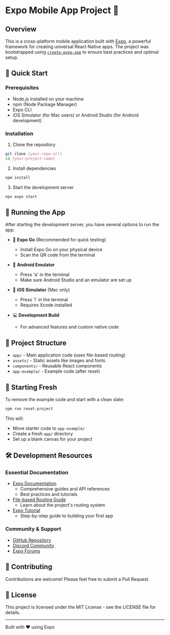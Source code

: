 # Expo Mobile App Project 📱

## Overview
This is a cross-platform mobile application built with [Expo](https://expo.dev), a powerful framework for creating universal React Native apps. The project was bootstrapped using [`create-expo-app`](https://www.npmjs.com/package/create-expo-app) to ensure best practices and optimal setup.

## 🚀 Quick Start

### Prerequisites
- Node.js installed on your machine
- npm (Node Package Manager)
- Expo CLI
- iOS Simulator (for Mac users) or Android Studio (for Android development)

### Installation

1. Clone the repository
```bash
git clone [your-repo-url]
cd [your-project-name]
```

2. Install dependencies
```bash
npm install
```

3. Start the development server
```bash
npx expo start
```

## 📱 Running the App

After starting the development server, you have several options to run the app:

- 📱 **Expo Go** (Recommended for quick testing)
  - Install Expo Go on your physical device
  - Scan the QR code from the terminal
  
- 🤖 **Android Emulator**
  - Press 'a' in the terminal
  - Make sure Android Studio and an emulator are set up
  
- 🍎 **iOS Simulator** (Mac only)
  - Press 'i' in the terminal
  - Requires Xcode installed

- 💻 **Development Build**
  - For advanced features and custom native code

## 📂 Project Structure

- `app/` - Main application code (uses file-based routing)
- `assets/` - Static assets like images and fonts
- `components/` - Reusable React components
- `app-example/` - Example code (after reset)

## 🔄 Starting Fresh

To remove the example code and start with a clean slate:

```bash
npm run reset-project
```
This will:
- Move starter code to `app-example/`
- Create a fresh `app/` directory
- Set up a blank canvas for your project

## 🛠️ Development Resources

### Essential Documentation
- [Expo Documentation](https://docs.expo.dev/)
  - Comprehensive guides and API references
  - Best practices and tutorials
- [File-based Routing Guide](https://docs.expo.dev/router/introduction)
  - Learn about the project's routing system
- [Expo Tutorial](https://docs.expo.dev/tutorial/introduction/)
  - Step-by-step guide to building your first app

### Community & Support
- [GitHub Repository](https://github.com/expo/expo)
- [Discord Community](https://chat.expo.dev)
- [Expo Forums](https://forums.expo.dev)

## 🤝 Contributing

Contributions are welcome! Please feel free to submit a Pull Request.

## 📄 License

This project is licensed under the MIT License - see the LICENSE file for details.

---

Built with ❤️ using Expo